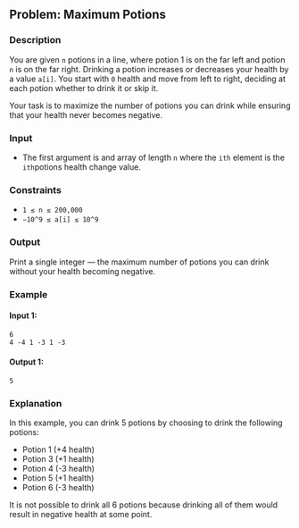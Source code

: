 
## Problem: Maximum Potions

### Description
You are given `n` potions in a line, where potion 1 is on the far left and potion `n` is on the far right. Drinking a potion increases or decreases your health by a value `a[i]`. You start with `0` health and move from left to right, deciding at each potion whether to drink it or skip it.

Your task is to maximize the number of potions you can drink while ensuring that your health never becomes negative.

### Input
- The first argument is and array of length `n` where the `ith` element is the `ith`potions health change value.

### Constraints
- `1 ≤ n ≤ 200,000`
- `−10^9 ≤ a[i] ≤ 10^9`


### Output
Print a single integer — the maximum number of potions you can drink without your health becoming negative.

### Example

#### Input 1:
```
6
4 -4 1 -3 1 -3
```

#### Output 1:
```
5
```

### Explanation
In this example, you can drink 5 potions by choosing to drink the following potions:
- Potion 1 (+4 health)
- Potion 3 (+1 health)
- Potion 4 (-3 health)
- Potion 5 (+1 health)
- Potion 6 (-3 health)

It is not possible to drink all 6 potions because drinking all of them would result in negative health at some point.
